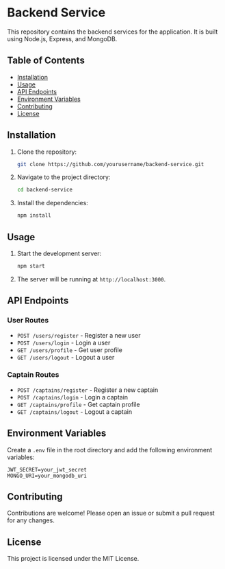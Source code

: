 # Backend Service

This repository contains the backend services for the application. It is built using Node.js, Express, and MongoDB.

## Table of Contents

- [Installation](#installation)
- [Usage](#usage)
- [API Endpoints](#api-endpoints)
- [Environment Variables](#environment-variables)
- [Contributing](#contributing)
- [License](#license)

## Installation

1. Clone the repository:
   ```sh
   git clone https://github.com/yourusername/backend-service.git
   ```
2. Navigate to the project directory:
   ```sh
   cd backend-service
   ```
3. Install the dependencies:
   ```sh
   npm install
   ```

## Usage

1. Start the development server:
   ```sh
   npm start
   ```
2. The server will be running at `http://localhost:3000`.

## API Endpoints

### User Routes

- `POST /users/register` - Register a new user
- `POST /users/login` - Login a user
- `GET /users/profile` - Get user profile
- `GET /users/logout` - Logout a user

### Captain Routes

- `POST /captains/register` - Register a new captain
- `POST /captains/login` - Login a captain
- `GET /captains/profile` - Get captain profile
- `GET /captains/logout` - Logout a captain

## Environment Variables

Create a `.env` file in the root directory and add the following environment variables:

```
JWT_SECRET=your_jwt_secret
MONGO_URI=your_mongodb_uri
```

## Contributing

Contributions are welcome! Please open an issue or submit a pull request for any changes.

## License

This project is licensed under the MIT License.
